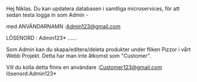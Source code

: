 Hej Niklas. Du kan updatera databasen i samtliga microservices, för att sedan testa logga in som Admin -

med ANVÄNDARNAMN :Admin123@gmail.com

LÖSENORD : Admin123*
......

Som Admin kan du skapa/editera/deleta produkter under fliken Pizzor i vårt Webb Projekt. 
Detta har man inte åtkomst som "Customer".

Vill du kolla detta finns en 
användare :Customer123@gmail.com
lösenord:Admin123*
